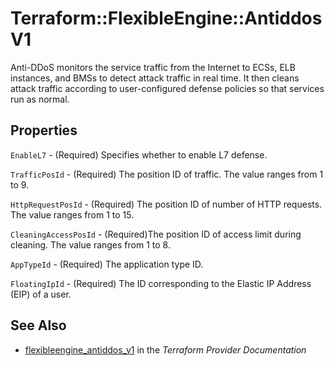 # Terraform::FlexibleEngine::AntiddosV1

Anti-DDoS monitors the service traffic from the Internet to ECSs, ELB instances, and BMSs to detect attack traffic in real time. It then cleans attack traffic according to user-configured defense policies so that services run as normal.

## Properties

`EnableL7` - (Required) Specifies whether to enable L7 defense.

`TrafficPosId` - (Required) The position ID of traffic. The value ranges from 1 to 9.

`HttpRequestPosId` - (Required) The position ID of number of HTTP requests. The value ranges from 1 to 15.

`CleaningAccessPosId` - (Required)The position ID of access limit during cleaning. The value ranges from 1 to 8.

`AppTypeId` - (Required) The application type ID.

`FloatingIpId` - (Required) The ID corresponding to the Elastic IP Address (EIP) of a user.


## See Also

* [flexibleengine_antiddos_v1](https://www.terraform.io/docs/providers/flexibleengine/r/antiddos_v1.html) in the _Terraform Provider Documentation_